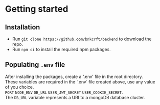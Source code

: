 # Getting started
## Installation
* Run `git clone https://github.com/bnkcrft/backend` to download the repo. <br />
* Run `npm ci` to install the required npm packages.

## Populating `.env` file
After installing the packages,  create a '.env' file in the root directory. <br />
These variables are required in the '.env' file created above, use any value of you choice. <br />
  `PORT` `NODE_ENV` `DB_URL` `USER_JWT_SECRET` `USER_COOKIE_SECRET`. <br />
The `DB_URL` variable represents a URI to a mongoDB database cluster.

